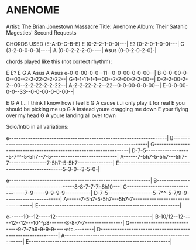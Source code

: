 # ANENOME

Artist: [The Brian Jonestown Massacre](../artists.md)
Title: Anenome
Album: Their Satanic Magesties' Second Requests

CHORDS USED (E-A-D-G-B-E)
E (0-2-2-1-0-0)---|
E? (0-2-0-1-0-0)---|
G (3-2-0-0-0-3)----|
A (0-0-2-2-2-0)----|
Asus (0-0-2-0-2-0)-|

chords played like this (not correct rhythm):

E E? E G A Asus A Asus
e-0-0-00-0-0--11--0-0-00-0-0-00--|
B-0-0-00-0-0--00--2-2-22-2-2-22--|
G-1-1-11-1-1--00--2-2-00-2-2-00--|
D-2-2-00-2-2--00--2-2-22-2-2-22--|
A-2-2-22-2-2--22--0-0-00-0-0-00--|
E-0-0-00-0-0--33--0-0-00-0-0-00--|


E G A
I... I think I know how i feel
E G A
cause i...i only play it for real
E
you should be picking me up
G A
instead youre dragging me down
E
your flying over my head
G A
youre landing all over town


Solo/Intro in all variations:

e-------------------------------------------------------------------|
B-------------------------------------------------------------------|
G-------------------------------------------------------------------|
D-7-5-------------------5-7^^-5-5h7--7-5----------------------------|
A------7-5h7-5-5h7---5h7-7----------------7-5h7-5-5h7---------------|
E------------------------------------------------------5-3-0--3-5-0-|

e------------------------------------------------------------|
B-------------------------------------------8-8-7-7-7h8h10---|
G----------------------------------7-9-----9-9-9-9-----------|
D-7-5-------------------5-7^^-5-7/9-9------------------------|
A------7-5h7-5-5h7---5h7-7-----------------------------------|
E------------------------------------------------------------|

e------10--12-----12-----------------------------------------|
B-10/12--12-----12--12---10^^p8-------8-8-7-7----------------|
G------------------------------9-7-7h9-9-9-9-----etc.--------|
D------------------------------------------------------------|
A------------------------------------------------------------|
E------------------------------------------------------------|
